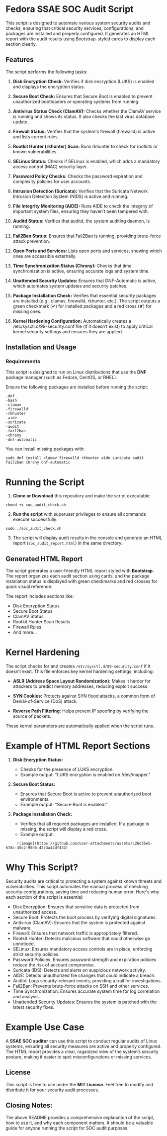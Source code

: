 # Fedora SSAE SOC Audit Script

This script is designed to automate various system security audits and checks, ensuring that critical security services, configurations, and packages are installed and properly configured. It generates an HTML report with the audit results using Bootstrap-styled cards to display each section clearly.


## Features

The script performs the following tasks:

1. **Disk Encryption Check:** Verifies if disk encryption (LUKS) is enabled and displays the encryption status.

2. **Secure Boot Check:** Ensures that Secure Boot is enabled to prevent unauthorized bootloaders or operating systems from running.

3. **Antivirus Status Check (ClamAV):** Checks whether the ClamAV service is running and shows its status. It also checks the last virus database update.

4. **Firewall Status:** Verifies that the system's firewall (firewalld) is active and lists current rules.

5. **Rootkit Hunter (rkhunter) Scan:** Runs rkhunter to check for rootkits or known vulnerabilities.

6. **SELinux Status:** Checks if SELinux is enabled, which adds a mandatory access control (MAC) security layer.

7. **Password Policy Checks:** Checks the password expiration and complexity policies for user accounts.

8. **Intrusion Detection (Suricata):** Verifies that the Suricata Network Intrusion Detection System (NIDS) is active and running.

9. **File Integrity Monitoring (AIDE):** Runs AIDE to check the integrity of important system files, ensuring they haven’t been tampered with.

10. **Auditd Status:** Verifies that auditd, the system auditing daemon, is running.

11. **Fail2Ban Status:** Ensures that Fail2Ban is running, providing brute-force attack prevention.

12. **Open Ports and Services:** Lists open ports and services, showing which ones are accessible externally.

13. **Time Synchronization Status (Chrony):** Checks that time synchronization is active, ensuring accurate logs and system time.

14. **Unattended Security Updates:** Ensures that DNF-Automatic is active, which automates system updates and security patches.

15. **Package Installation Check:** Verifies that essential security packages are installed (e.g., clamav, firewalld, rkhunter, etc.). The script outputs a green checkmark (✔) for installed packages and a red cross (✘) for missing ones.

16. **Kernel Hardening Configuration:** Automatically creates a /etc/sysctl.d/99-security.conf file (if it doesn’t exist) to apply critical kernel security settings and ensures they are applied.

## Installation and Usage
### Requirements
This script is designed to run on Linux distributions that use the **DNF** package manager (such as Fedora, CentOS, or RHEL).

Ensure the following packages are installed before running the script:
```
-dnf
-bash
-clamav
-firewalld
-rkhunter
-aide
-suricata
-audit
-fail2ban
-chrony
-dnf-automatic
```

You can install missing packages with:
```
sudo dnf install clamav firewalld rkhunter aide suricata audit fail2ban chrony dnf-automatic
```

# Running the Script
1. **Clone or Download** this repository and make the script executable:
```
chmod +x soc_audit_check.sh
```
2. **Run the script** with superuser privileges to ensure all commands execute successfully:
``` 
sudo ./soc_audit_check.sh
```
3. The script will display audit results in the console and generate an HTML report (```soc_audit_report.html```) in the same directory.

## Generated HTML Report
The script generates a user-friendly HTML report styled with **Bootstrap**.
The report organizes each audit section using cards, and the package installation status is displayed with green checkmarks and red crosses for quick visual reference.

The report includes sections like:
* Disk Encryption Status
* Secure Boot Status
* ClamAV Status
* Rootkit Hunter Scan Results
* Firewall Rules
* And more...

# Kernel Hardening
The script checks for and creates ```/etc/sysctl.d/99-security.conf``` if it doesn’t exist. This file enforces key kernel hardening settings, including:

* **ASLR (Address Space Layout Randomization):** Makes it harder for attackers to predict memory addresses, reducing exploit success.

* **SYN Cookies:** Protects against SYN flood attacks, a common form of Denial-of-Service (DoS) attack.

* **Reverse Path Filtering:** Helps prevent IP spoofing by verifying the source of packets.

These kernel parameters are automatically applied when the script runs.

# Example of HTML Report Sections

1. **Disk Encryption Status:**
   - Checks for the presence of LUKS encryption.
   - Example output: "LUKS encryption is enabled on /dev/mapper."

2. **Secure Boot Status:**
   - Ensures that Secure Boot is active to prevent unauthorized boot environments.
   - Example output: "Secure Boot is enabled."

3. **Package Installation Check:**
   - Verifies that all required packages are installed. If a package is missing, the script will display a red cross.
   - Example output:
```
     ![image](https://github.com/user-attachments/assets/c26d35e5-67dc-45c2-95d6-42c3a44df432)
```
# Why This Script?
Security audits are critical to protecting a system against known threats and vulnerabilities. 
This script automates the manual process of checking security configurations, saving time and reducing human error. 
Here's why each section of the script is essential:

* Disk Encryption: Ensures that sensitive data is protected from unauthorized access.
* Secure Boot: Protects the boot process by verifying digital signatures.
* Antivirus (ClamAV): Ensures that the system is protected against malware.
* Firewall: Ensures that network traffic is appropriately filtered.
* Rootkit Hunter: Detects malicious software that could otherwise go unnoticed.
* SELinux: Ensures mandatory access controls are in place, enforcing strict security policies.
* Password Policies: Ensures password strength and expiration policies reduce the risk of account compromise.
* Suricata (IDS): Detects and alerts on suspicious network activity.
* AIDE: Detects unauthorized file changes that could indicate a breach.
* Auditd: Logs security-relevant events, providing a trail for investigations.
* Fail2Ban: Prevents brute-force attacks on SSH and other services.
* Time Synchronization: Ensures accurate system time for log correlation and analysis.
* Unattended Security Updates: Ensures the system is patched with the latest security fixes.

# Example Use Case
A **SSAE SOC auditor** can use this script to conduct regular audits of Linux systems, ensuring all security measures are active and properly configured. The HTML report provides a clear, organized view of the system’s security posture, making it easier to spot misconfigurations or missing services.

## License
This script is free to use under the **MIT License**. Feel free to modify and distribute it for your security audit processes.

## Closing Notes:
The above README provides a comprehensive explanation of the script, how to use it, and why each component matters.
It should be a valuable guide for anyone running the script for SOC audit purposes.


